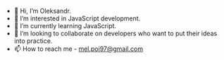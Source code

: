 - 👋 Hi, I’m Oleksandr.
- 👀 I’m interested in JavaScript development.
- 🌱 I’m currently learning JavaScript.
- 💞️ I’m looking to collaborate on developers who want to put their ideas into practice. 
- 📫 How to reach me - mel.poi97@gmail.com

<!---
MelAlex-97/MelAlex-97 is a ✨ special ✨ repository because its `README.md` (this file) appears on your GitHub profile.
You can click the Preview link to take a look at your changes.
--->
